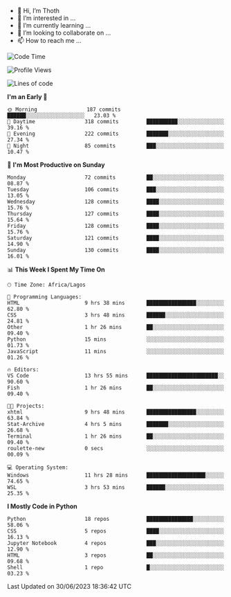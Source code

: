 <!---
thoth2357/thoth2357 is a ✨ special ✨ repository because its `README.md` (this file) appears on your GitHub profile.
You can click the Preview link to take a look at your changes.
--->

- 👋 Hi, I’m Thoth
- 👀 I’m interested in ...
- 🌱 I’m currently learning ...
- 💞️ I’m looking to collaborate on ...
- 📫 How to reach me ...




<!--START_SECTION:waka-->
![Code Time](http://img.shields.io/badge/Code%20Time-2%2C110%20hrs%2033%20mins-blue)

![Profile Views](http://img.shields.io/badge/Profile%20Views-0-blue)

![Lines of code](https://img.shields.io/badge/From%20Hello%20World%20I%27ve%20Written-29.1%20million%20lines%20of%20code-blue)

**I'm an Early 🐤** 

```text
🌞 Morning                187 commits         ██████░░░░░░░░░░░░░░░░░░░   23.03 % 
🌆 Daytime                318 commits         ██████████░░░░░░░░░░░░░░░   39.16 % 
🌃 Evening                222 commits         ███████░░░░░░░░░░░░░░░░░░   27.34 % 
🌙 Night                  85 commits          ███░░░░░░░░░░░░░░░░░░░░░░   10.47 % 
```
📅 **I'm Most Productive on Sunday** 

```text
Monday                   72 commits          ██░░░░░░░░░░░░░░░░░░░░░░░   08.87 % 
Tuesday                  106 commits         ███░░░░░░░░░░░░░░░░░░░░░░   13.05 % 
Wednesday                128 commits         ████░░░░░░░░░░░░░░░░░░░░░   15.76 % 
Thursday                 127 commits         ████░░░░░░░░░░░░░░░░░░░░░   15.64 % 
Friday                   128 commits         ████░░░░░░░░░░░░░░░░░░░░░   15.76 % 
Saturday                 121 commits         ████░░░░░░░░░░░░░░░░░░░░░   14.90 % 
Sunday                   130 commits         ████░░░░░░░░░░░░░░░░░░░░░   16.01 % 
```


📊 **This Week I Spent My Time On** 

```text
🕑︎ Time Zone: Africa/Lagos

💬 Programming Languages: 
HTML                     9 hrs 38 mins       ████████████████░░░░░░░░░   62.80 % 
CSS                      3 hrs 48 mins       ██████░░░░░░░░░░░░░░░░░░░   24.81 % 
Other                    1 hr 26 mins        ██░░░░░░░░░░░░░░░░░░░░░░░   09.40 % 
Python                   15 mins             ░░░░░░░░░░░░░░░░░░░░░░░░░   01.73 % 
JavaScript               11 mins             ░░░░░░░░░░░░░░░░░░░░░░░░░   01.26 % 

🔥 Editors: 
VS Code                  13 hrs 55 mins      ███████████████████████░░   90.60 % 
Fish                     1 hr 26 mins        ██░░░░░░░░░░░░░░░░░░░░░░░   09.40 % 

🐱‍💻 Projects: 
xhtml                    9 hrs 48 mins       ████████████████░░░░░░░░░   63.84 % 
Stat-Archive             4 hrs 5 mins        ███████░░░░░░░░░░░░░░░░░░   26.68 % 
Terminal                 1 hr 26 mins        ██░░░░░░░░░░░░░░░░░░░░░░░   09.40 % 
roulette-new             0 secs              ░░░░░░░░░░░░░░░░░░░░░░░░░   00.09 % 

💻 Operating System: 
Windows                  11 hrs 28 mins      ███████████████████░░░░░░   74.65 % 
WSL                      3 hrs 53 mins       ██████░░░░░░░░░░░░░░░░░░░   25.35 % 
```

**I Mostly Code in Python** 

```text
Python                   18 repos            ███████████████░░░░░░░░░░   58.06 % 
CSS                      5 repos             ████░░░░░░░░░░░░░░░░░░░░░   16.13 % 
Jupyter Notebook         4 repos             ███░░░░░░░░░░░░░░░░░░░░░░   12.90 % 
HTML                     3 repos             ██░░░░░░░░░░░░░░░░░░░░░░░   09.68 % 
Shell                    1 repo              █░░░░░░░░░░░░░░░░░░░░░░░░   03.23 % 
```




 Last Updated on 30/06/2023 18:36:42 UTC
<!--END_SECTION:waka-->
<!--![](http://github-profile-summary-cards.vercel.app/api/cards/profile-details?username=thoth2357&theme=2077)

![](http://github-profile-summary-cards.vercel.app/api/cards/stats?username=thoth2357&theme=2077)![](http://github-profile-summary-cards.vercel.app/api/cards/productive-time?username=thoth2357&theme=2077&utcOffset=8) -->
